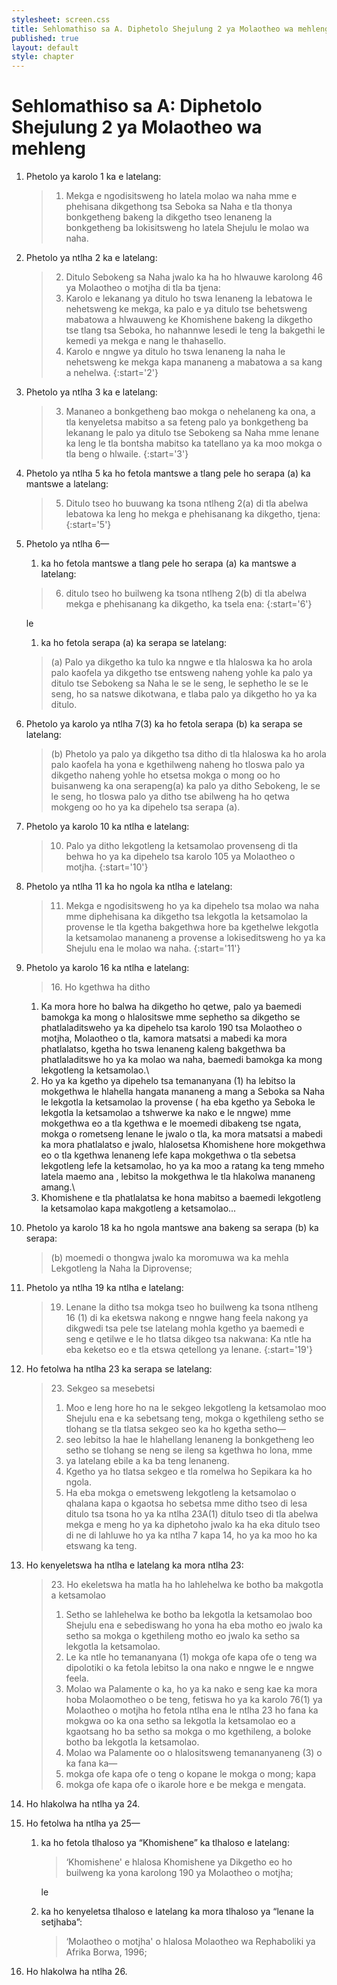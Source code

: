 ```yaml
---
stylesheet: screen.css
title: Sehlomathiso sa A. Diphetolo Shejulung 2 ya Molaotheo wa mehleng
published: true
layout: default
style: chapter
---
```


# Sehlomathiso sa A: Diphetolo Shejulung 2 ya Molaotheo wa mehleng

1.	Phetolo ya karolo 1 ka e latelang:

	> 1. Mekga e ngodisitsweng ho latela molao wa naha mme e phehisana dikgethong tsa Seboka sa Naha e tla thonya bonkgetheng bakeng la dikgetho tseo lenaneng la bonkgetheng ba lokisitsweng ho latela Shejulu le molao wa naha.

2.	Phetolo ya ntlha 2 ka e latelang:

	> 2. Ditulo Sebokeng sa Naha jwalo ka ha ho hlwauwe karolong 46 ya Molaotheo o motjha di tla ba tjena:
	>	1.	Karolo e lekanang ya ditulo ho tswa lenaneng la lebatowa le nehetsweng ke mekga, ka palo e ya ditulo tse behetsweng mabatowa a hlwauweng ke Khomishene bakeng la dikgetho tse tlang tsa Seboka, ho nahannwe lesedi le teng la bakgethi le kemedi ya mekga e nang le thahasello.
	>	1.	Karolo e nngwe ya ditulo ho tswa lenaneng la naha le nehetsweng ke mekga kapa mananeng a mabatowa a sa kang a nehelwa.
	> {:start='2'}

3.	Phetolo ya ntlha 3 ka e latelang:

	> 3. Mananeo a bonkgetheng bao mokga o nehelaneng ka ona, a tla kenyeletsa mabitso a sa feteng palo ya bonkgetheng ba lekanang le palo ya ditulo tse Sebokeng sa Naha mme lenane ka leng le tla bontsha mabitso ka tatellano ya ka moo mokga o tla beng o hlwaile.
	> {:start='3'}

4.	Phetolo ya ntlha 5 ka ho fetola mantswe a tlang pele ho serapa (a) ka mantswe a latelang:

	> 5. Ditulo tseo ho buuwang ka tsona ntlheng 2(a) di tla abelwa lebatowa ka leng ho mekga e phehisanang ka dikgetho, tjena:
	> {:start='5'}

5.	Phetolo ya ntlha 6—
	1.	ka ho fetola mantswe a tlang pele ho serapa (a) ka mantswe a latelang:

	> 6. ditulo tseo ho builweng ka tsona ntlheng 2(b) di tla abelwa mekga e phehisanang ka dikgetho, ka tsela ena:
	> {:start='6'} 
	
	le

	1.	ka ho fetola serapa (a) ka serapa se latelang:

	> (a) Palo ya dikgetho ka tulo ka nngwe e tla hlaloswa ka ho arola palo kaofela ya dikgetho tse entsweng naheng yohle ka palo ya ditulo tse Sebokeng sa Naha le se le seng, le sephetho le se le seng, ho sa natswe dikotwana, e tlaba palo ya dikgetho ho ya ka ditulo.

6.	Phetolo ya karolo ya ntlha 7(3) ka ho fetola serapa (b) ka serapa se latelang:

	> (b) Phetolo ya palo ya dikgetho tsa ditho di tla hlaloswa ka ho arola palo kaofela ha yona e kgethilweng naheng ho tloswa palo ya dikgetho naheng yohle ho etsetsa mokga o mong oo ho buisanweng ka ona serapeng(a) ka palo ya ditho Sebokeng, le se le seng, ho tloswa palo ya ditho tse abilweng ha ho qetwa mokgeng oo ho ya ka dipehelo tsa serapa (a).

7.	Phetolo ya karolo 10 ka ntlha e latelang:

	> 10. Palo ya ditho lekgotleng la ketsamolao provenseng di tla behwa ho ya ka dipehelo tsa karolo 105 ya Molaotheo o motjha.
	> {:start='10'}

8.	Phetolo ya ntlha 11 ka ho ngola ka ntlha e latelang:

	> 11. Mekga e ngodisitsweng ho ya ka dipehelo tsa molao wa naha mme diphehisana ka dikgetho tsa lekgotla la ketsamolao la provense le tla kgetha bakgethwa hore ba kgethelwe lekgotla la ketsamolao mananeng a provense a lokiseditsweng ho ya ka Shejulu ena le molao wa naha.
	> {:start='11'}

9.	Phetolo ya karolo 16 ka ntlha e latelang:

	> 16\. Ho kgethwa ha ditho
	> 
	1.	Ka mora hore ho balwa ha dikgetho ho qetwe, palo ya baemedi bamokga ka mong o hlalositswe mme sephetho sa dikgetho se phatlaladitsweho ya ka dipehelo tsa karolo 190 tsa Molaotheo o motjha, Molaotheo o tla, kamora matsatsi a mabedi ka mora phatlalatso, kgetha ho tswa lenaneng kaleng bakgethwa ba phatlaladitswe ho ya ka molao wa naha, baemedi bamokga ka mong lekgotleng la ketsamolao.\\
	2. Ho ya ka kgetho ya dipehelo tsa temananyana (1) ha lebitso la mokgethwa le hlahella hangata mananeng a mang a Seboka sa Naha le lekgotla la ketsamolao la provense ( ha eba kgetho ya Seboka le lekgotla la ketsamolao a tshwerwe ka nako e le nngwe) mme mokgethwa eo a tla kgethwa e le moemedi dibakeng tse ngata, mokga o rometseng lenane le jwalo o tla, ka mora matsatsi a mabedi ka mora phatlalatso e jwalo, hlalosetsa Khomishene hore mokgethwa eo o tla kgethwa lenaneng lefe kapa mokgethwa o tla sebetsa lekgotleng lefe la ketsamolao, ho ya ka moo a ratang ka teng mmeho latela maemo ana , lebitso la mokgethwa le tla hlakolwa mananeng amang.\\
	3. Khomishene e tla phatlalatsa ke hona mabitso a baemedi lekgotleng la ketsamolao kapa makgotleng a ketsamolao...

10.	Phetolo ya karolo 18 ka ho ngola mantswe ana bakeng sa serapa (b) ka serapa:

	> (b) moemedi o thongwa jwalo ka moromuwa wa ka mehla Lekgotleng la Naha la Diprovense;

11.	Phetolo ya ntlha 19 ka ntlha e latelang:

	> 19. Lenane la ditho tsa mokga tseo ho builweng ka tsona ntlheng 16 (1) di ka eketswa nakong e nngwe hang feela nakong ya dikgwedi tsa pele tse latelang mohla kgetho ya baemedi e seng e qetilwe e le ho tlatsa dikgeo tsa nakwana: Ka ntle ha eba keketso eo e tla etswa qetellong ya lenane.
	> {:start='19'}

12.	Ho fetolwa ha ntlha 23 ka serapa se latelang:

	> 23\. Sekgeo sa mesebetsi
	> 
	> 1.	Moo e leng hore ho na le sekgeo lekgotleng la ketsamolao moo Shejulu ena e ka sebetsang teng, mokga o kgethileng setho se tlohang se tla tlatsa sekgeo seo ka ho kgetha setho—
	>	1.	seo lebitso la hae le hlahellang lenaneng la bonkgetheng leo setho se tlohang se neng se ileng sa kgethwa ho lona, mme
	>	1.	ya latelang ebile a ka ba teng lenaneng.
	> 1.	Kgetho ya ho tlatsa sekgeo e tla romelwa ho Sepikara ka ho ngola.
	> 1.	Ha eba mokga o emetsweng lekgotleng la ketsamolao o qhalana kapa o kgaotsa ho sebetsa mme ditho tseo di lesa ditulo tsa tsona ho ya ka ntlha 23A(1) ditulo tseo di tla abelwa mekga e meng ho ya ka diphetoho jwalo ka ha eka ditulo tseo di ne di lahluwe ho ya ka ntlha 7 kapa 14, ho ya ka moo ho ka etswang ka teng.

13.	Ho kenyeletswa ha ntlha e latelang ka mora ntlha 23:

	> 23\. Ho ekeletswa ha matla ha ho lahlehelwa ke botho ba makgotla a ketsamolao
	> 
	> 1.	Setho se lahlehelwa ke botho ba lekgotla la ketsamolao boo Shejulu ena e sebediswang ho yona ha eba motho eo jwalo ka setho sa mokga o kgethileng motho eo jwalo ka setho sa lekgotla la ketsamolao.
	> 1.	Le ka ntle ho temananyana (1) mokga ofe kapa ofe o teng wa dipolotiki o ka fetola lebitso la ona nako e nngwe le e nngwe feela.
	> 1.	Molao wa Palamente o ka, ho ya ka nako e seng kae ka mora hoba Molaomotheo o be teng, fetiswa ho ya ka karolo 76(1) ya Molaotheo o motjha ho fetola ntlha ena le ntlha 23 ho fana ka mokgwa oo ka ona setho sa lekgotla la ketsamolao eo a kgaotsang ho ba setho sa mokga o mo kgethileng, a boloke botho ba lekgotla la ketsamolao.
	> 1.	Molao wa Palamente oo o hlalositsweng temananyaneng (3) o ka fana ka—
	>	1.	mokga ofe kapa ofe o teng o kopane le mokga o mong; kapa
	>	1.	mokga ofe kapa ofe o ikarole hore e be mekga e mengata.

14.	Ho hlakolwa ha ntlha ya 24.
15.	Ho fetolwa ha ntlha ya 25—
	1.	ka ho fetola tlhaloso ya “Khomishene” ka tlhaloso e latelang:

		> ‘Khomishene' e hlalosa Khomishene ya Dikgetho eo ho builweng ka yona karolong 190 ya Molaotheo o motjha;
	
		le

	1.	ka ho kenyeletsa tlhaloso e latelang ka mora tlhaloso ya “lenane la setjhaba”:
	
		> ‘Molaotheo o motjha' o hlalosa Molaotheo wa Rephaboliki ya Afrika Borwa, 1996;

16.	Ho hlakolwa ha ntlha 26.
